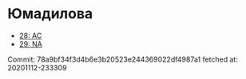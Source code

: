 # Юмадилова
- [28: AC](28.md)
- [29: NA](29.md)

Commit: 78a9bf34f3d4b6e3b20523e244369022df4987a1
 fetched at: 20201112-233309
